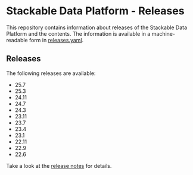 # Stackable Data Platform - Releases

This repository contains information about releases of the Stackable Data Platform and the contents.
The information is available in a machine-readable form in [releases.yaml](https://github.com/stackabletech/release/blob/main/releases.yaml).

## Releases

The following releases are available:

- 25.7
- 25.3
- 24.11
- 24.7
- 24.3
- 23.11
- 23.7
- 23.4
- 23.1
- 22.11
- 22.9
- 22.6

Take a look at the [release notes](https://docs.stackable.tech/home/stable/release_notes.html) for details.
